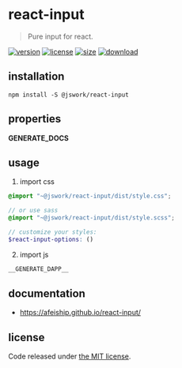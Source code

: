 # react-input
> Pure input for react.

[![version][version-image]][version-url]
[![license][license-image]][license-url]
[![size][size-image]][size-url]
[![download][download-image]][download-url]

## installation
```shell
npm install -S @jswork/react-input
```

## properties
__GENERATE_DOCS__

## usage
1. import css
  ```scss
  @import "~@jswork/react-input/dist/style.css";

  // or use sass
  @import "~@jswork/react-input/dist/style.scss";

  // customize your styles:
  $react-input-options: ()
  ```
2. import js
  ```js
__GENERATE_DAPP__
  ```

## documentation
- https://afeiship.github.io/react-input/


## license
Code released under [the MIT license](https://github.com/afeiship/react-input/blob/master/LICENSE.txt).

[version-image]: https://img.shields.io/npm/v/@jswork/react-input
[version-url]: https://npmjs.org/package/@jswork/react-input

[license-image]: https://img.shields.io/npm/l/@jswork/react-input
[license-url]: https://github.com/afeiship/react-input/blob/master/LICENSE.txt

[size-image]: https://img.shields.io/bundlephobia/minzip/@jswork/react-input
[size-url]: https://github.com/afeiship/react-input/blob/master/dist/react-input.min.js

[download-image]: https://img.shields.io/npm/dm/@jswork/react-input
[download-url]: https://www.npmjs.com/package/@jswork/react-input
